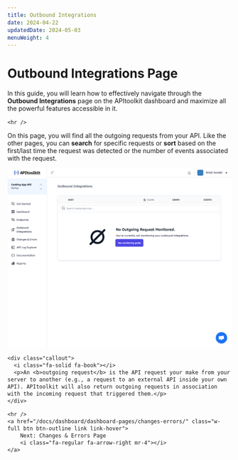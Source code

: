 ```yaml
---
title: Outbound Integrations
date: 2024-04-22
updatedDate: 2024-05-03
menuWeight: 4
---
```


# Outbound Integrations Page

In this guide, you will learn how to effectively navigate through the **Outbound Integrations** page on the APItoolkit dashboard and maximize all the powerful features accessible in it.

```=html
<hr />
```

On this page, you will find all the outgoing requests from your API. Like the other pages, you can **search** for specific requests or **sort** based on the first/last time the request was detected or the number of events associated with the request.

![Screenshot of APItoolkit's endpoints page](/docs/dashboard/dashboard-pages/outbound-integrations/outbound.png)

```=html
<div class="callout">
  <i class="fa-solid fa-book"></i>
  <p>An <b>outgoing request</b> is the API request your make from your server to another (e.g., a request to an external API inside your own API). APItoolkit will also return outgoing requests in association with the incoming request that triggered them.</p>
</div>
```

```=html
<hr />
<a href="/docs/dashboard/dashboard-pages/changes-errors/" class="w-full btn btn-outline link link-hover">
    Next: Changes & Errors Page
    <i class="fa-regular fa-arrow-right mr-4"></i>
</a>
```
